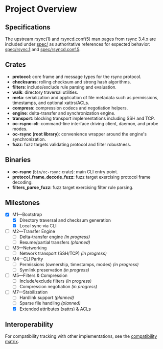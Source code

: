 # Project Overview

## Specifications
The upstream rsync(1) and rsyncd.conf(5) man pages from rsync 3.4.x are included under [spec/](spec) as authoritative references for expected behavior: [spec/rsync.1](spec/rsync.1) and [spec/rsyncd.conf.5](spec/rsyncd.conf.5).

## Crates
- **protocol**: core frame and message types for the rsync protocol.
- **checksums**: rolling checksum and strong hash algorithms.
- **filters**: include/exclude rule parsing and evaluation.
- **walk**: directory traversal utilities.
- **meta**: serialization and application of file metadata such as permissions, timestamps, and optional xattrs/ACLs.
- **compress**: compression codecs and negotiation helpers.
- **engine**: delta-transfer and synchronization engine.
- **transport**: blocking transport implementations including SSH and TCP.
- **oc-rsync-cli**: command-line interface driving client, daemon, and probe modes.
- **oc-rsync (root library)**: convenience wrapper around the engine's synchronization.
- **fuzz**: fuzz targets validating protocol and filter robustness.

## Binaries
- **oc-rsync** (`bin/oc-rsync` crate): main CLI entry point.
- **protocol_frame_decode_fuzz**: fuzz target exercising protocol frame decoding.
- **filters_parse_fuzz**: fuzz target exercising filter rule parsing.

## Milestones
- [x] M1—Bootstrap
  - [x] Directory traversal and checksum generation
  - [x] Local sync via CLI
- [ ] M2—Transfer Engine
  - [ ] Delta-transfer engine *(in progress)*
  - [ ] Resume/partial transfers *(planned)*
- [ ] M3—Networking
  - [ ] Network transport (SSH/TCP) *(in progress)*
- [ ] M4—CLI Parity
  - [ ] Permissions (ownership, timestamps, modes) *(in progress)*
  - [ ] Symlink preservation *(in progress)*
- [ ] M5—Filters & Compression
  - [ ] Include/exclude filters *(in progress)*
  - [ ] Compression negotiation *(in progress)*
- [ ] M7—Stabilization
  - [ ] Hardlink support *(planned)*
  - [ ] Sparse file handling *(planned)*
  - [x] Extended attributes (xattrs) & ACLs

## Interoperability
For compatibility tracking with other implementations, see the [compatibility matrix](compat_matrix.md).
